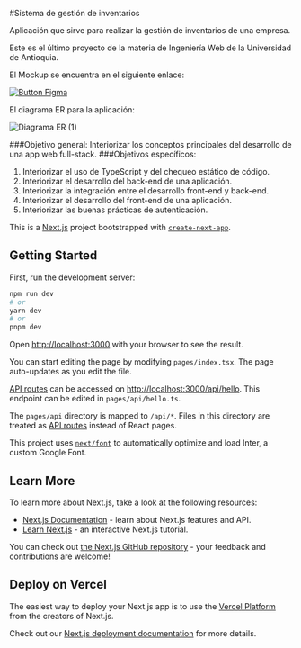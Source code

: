 #Sistema de gestión de inventarios

Aplicación que sirve para realizar la gestión de inventarios de una empresa.

Este es el último proyecto de la materia de Ingeniería Web de la Universidad de Antioquia.

El Mockup se encuentra en el siguiente enlace:

[![Button Figma]][Figma Link] 

El diagrama ER para la aplicación:

![Diagrama ER (1)](https://github.com/mariohramirez/SistemaGestionInventarios/assets/57969717/de94c070-2777-4c63-8a28-982382d53a3d)

###Objetivo general: 
Interiorizar los conceptos principales del desarrollo de una app web full-stack.
###Objetivos específicos:
1. Interiorizar el uso de TypeScript y del chequeo estático de código.
2. Interiorizar el desarrollo del back-end de una aplicación.
3. Interiorizar la integración entre el desarrollo front-end y back-end.
4. Interiorizar el desarrollo del front-end de una aplicación.
5. Interiorizar las buenas prácticas de autenticación.

[Figma Link]: https://www.figma.com/file/okSfyPkxGH6QSgBo53u5z8/Sistema-de-Gesti%C3%B3n-de-Inventarios?type=design&node-id=0%3A1&t=uXjOiXhnlBlxv4CC-1
[Button Figma]: https://img.shields.io/badge/Mockup-Figma-blueviolet?style=for-the-badge

This is a [Next.js](https://nextjs.org/) project bootstrapped with [`create-next-app`](https://github.com/vercel/next.js/tree/canary/packages/create-next-app).

## Getting Started

First, run the development server:

```bash
npm run dev
# or
yarn dev
# or
pnpm dev
```

Open [http://localhost:3000](http://localhost:3000) with your browser to see the result.

You can start editing the page by modifying `pages/index.tsx`. The page auto-updates as you edit the file.

[API routes](https://nextjs.org/docs/api-routes/introduction) can be accessed on [http://localhost:3000/api/hello](http://localhost:3000/api/hello). This endpoint can be edited in `pages/api/hello.ts`.

The `pages/api` directory is mapped to `/api/*`. Files in this directory are treated as [API routes](https://nextjs.org/docs/api-routes/introduction) instead of React pages.

This project uses [`next/font`](https://nextjs.org/docs/basic-features/font-optimization) to automatically optimize and load Inter, a custom Google Font.

## Learn More

To learn more about Next.js, take a look at the following resources:

- [Next.js Documentation](https://nextjs.org/docs) - learn about Next.js features and API.
- [Learn Next.js](https://nextjs.org/learn) - an interactive Next.js tutorial.

You can check out [the Next.js GitHub repository](https://github.com/vercel/next.js/) - your feedback and contributions are welcome!

## Deploy on Vercel

The easiest way to deploy your Next.js app is to use the [Vercel Platform](https://vercel.com/new?utm_medium=default-template&filter=next.js&utm_source=create-next-app&utm_campaign=create-next-app-readme) from the creators of Next.js.

Check out our [Next.js deployment documentation](https://nextjs.org/docs/deployment) for more details.

